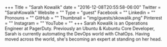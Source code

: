 +++
Title = "Sarah Kowalik"
date = "2016-12-08T20:55:58-06:00"
Twitter = "SarahKowalik"
Website = ""
Type = "guest"
Facebook = ""
Linkedin = ""
Pronouns = ""
GitHub = ""
Thumbnail = "img/guests/skowalik.png"
Pinterest = ""
Instagram = ""
YouTube = ""
+++
Sarah Kowalik is an Operations Engineer at PagerDuty. Previously an Ubuntu &amp; Kubuntu Core Developer, Sarah is currently automating the DevOps world with ChatOps. Having moved across the world, she&#39;s becoming an expert at standing on her head.
